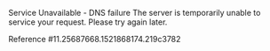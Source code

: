 Service Unavailable - DNS failure The server is temporarily unable to service your request. Please try again later.

Reference #11.25687668.1521868174.219c3782